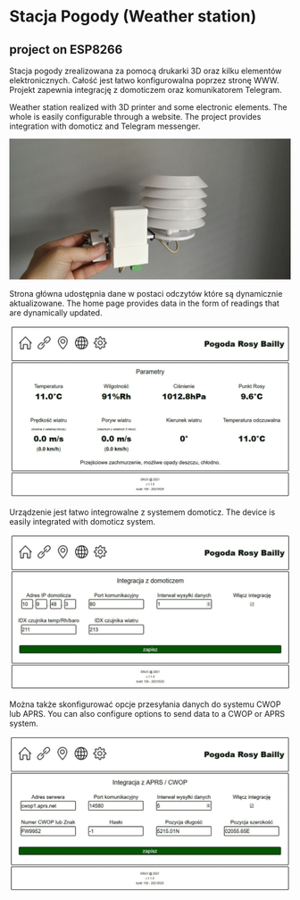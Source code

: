 # Stacja Pogody (Weather station)

## project on ESP8266

Stacja pogody zrealizowana za pomocą drukarki 3D oraz kilku elementów elektronicznych.
Całość jest łatwo konfigurowalna poprzez stronę WWW. Projekt zapewnia integrację z domoticzem oraz komunikatorem Telegram.

Weather station realized with 3D printer and some electronic elements.
The whole is easily configurable through a website. The project provides integration with domoticz and Telegram messenger.

![GitHub Logo](/pic/photo_2021-05-16_18-42-17.jpg)

Strona główna udostępnia dane w postaci odczytów które są dynamicznie aktualizowane.
The home page provides data in the form of readings that are dynamically updated.

![GitHub Logo](/pic/index.jpg)

Urządzenie jest łatwo integrowalne z systemem domoticz.
The device is easily integrated with domoticz system.

![GitHub Logo](/pic/domoticz.jpg)

Można także skonfigurować opcje przesyłania danych do systemu CWOP lub APRS.
You can also configure options to send data to a CWOP or APRS system.

![GitHub Logo](/pic/aprs.jpg)
